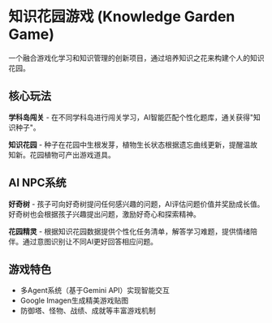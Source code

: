 # 知识花园游戏 (Knowledge Garden Game)

一个融合游戏化学习和知识管理的创新项目，通过培养知识之花来构建个人的知识花园。

## 核心玩法

**学科岛闯关** - 在不同学科岛进行闯关学习，AI智能匹配个性化题库，通关获得"知识种子"。

**知识花园** - 种子在花园中生根发芽，植物生长状态根据遗忘曲线更新，提醒温故知新。花园植物可产出游戏道具。

## AI NPC系统

**好奇树** - 孩子可向好奇树提问任何感兴趣的问题，AI评估问题价值并奖励成长值。好奇树也会根据孩子兴趣提出问题，激励好奇心和探索精神。

**花园精灵** - 根据知识花园数据提供个性化任务清单，解答学习难题，提供情绪陪伴。通过意图识别让不同AI更好回答相应问题。

## 游戏特色

- 多Agent系统（基于Gemini API）实现智能交互
- Google Imagen生成精美游戏贴图
- 防御塔、怪物、战绩、成就等丰富游戏机制